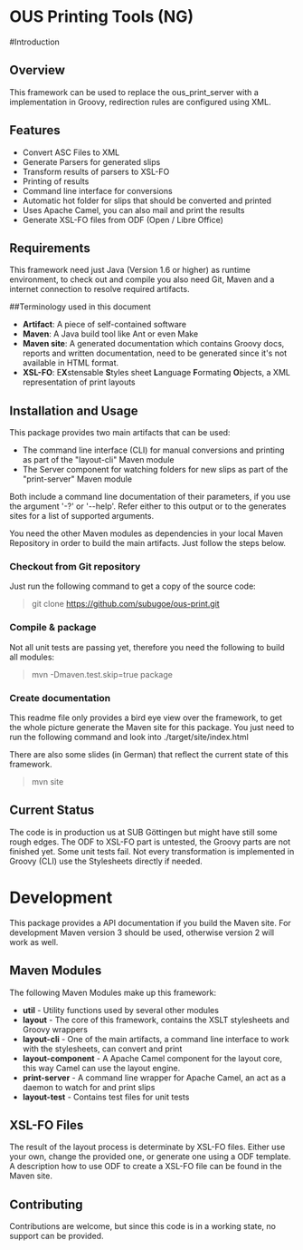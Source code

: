 OUS Printing Tools (NG)
=======================

#Introduction

## Overview
This framework can be used to replace the ous_print_server with a implementation in Groovy, redirection rules are configured using XML.

## Features
* Convert ASC Files to XML
* Generate Parsers for generated slips
* Transform results of parsers to XSL-FO
* Printing of results
* Command line interface for conversions 
* Automatic hot folder for slips that should be converted and printed
* Uses Apache Camel, you can also mail and print the results 
* Generate XSL-FO files from ODF (Open / Libre Office)

## Requirements
This framework need just Java (Version 1.6 or higher) as runtime environment, to check out and compile you also need Git, Maven and a internet connection to resolve required artifacts.

##Terminology used in this document
* **Artifact**: A piece of self-contained software
* **Maven**: A Java build tool like Ant or even Make 
* **Maven site**: A generated documentation which contains Groovy docs, reports and written documentation, need to be generated since it's not available in HTML format.
* **XSL-FO**: E**X**stensable **S**tyles sheet **L**anguage **F**ormating **O**bjects, a XML representation of print layouts

## Installation and Usage
This package provides two main artifacts that can be used:
* The command line interface (CLI) for manual conversions and printing as part of the "layout-cli" Maven module
* The Server component for watching folders for new slips as part of the "print-server" Maven module

Both include a command line documentation of their parameters, if you use the argument '-?' or '--help'. Refer either to this output or to the generates sites for a list of supported arguments.

You need the other Maven modules as dependencies in your local Maven Repository in order to build the main artifacts. Just follow the steps below.

### Checkout from Git repository

Just run the following command to get a copy of the source code:
> git clone https://github.com/subugoe/ous-print.git

### Compile & package
Not all unit tests are passing yet, therefore you need the following to build all modules:
> mvn -Dmaven.test.skip=true package

### Create documentation
This readme file only provides a bird eye view over the framework, to get the whole picture generate the Maven site for this package. You just need to run the following command and look into ./target/site/index.html

There are also some slides (in German) that reflect the current state of this framework.

>mvn site

## Current Status
The code is in production us at SUB Göttingen but might have still some rough edges. The ODF to XSL-FO part is untested, the Groovy parts are not finished yet. Some unit tests fail. Not every transformation is implemented in Groovy (CLI) use the Stylesheets directly if needed. 

# Development

This package provides a API documentation if you build the Maven site. For development Maven version 3 should be used, otherwise version 2 will work as well.

## Maven Modules
The following Maven Modules make up this framework:
* **util** - Utility functions used by several other modules
* **layout** - The core of this framework, contains the XSLT stylesheets and Groovy wrappers
* **layout-cli** - One of the main artifacts, a command line interface to work with the stylesheets, can convert and print
* **layout-component** - A Apache Camel component for the layout core, this way Camel can use the layout engine.
* **print-server** - A command line wrapper for Apache Camel, an act as a daemon to watch for and print slips
* **layout-test** - Contains test files for unit tests


## XSL-FO Files
The result of the layout process is determinate by XSL-FO files. Either use your own, change the provided one, or generate one using a ODF template. A description how to use ODF to create a XSL-FO file can be found in the Maven site.

## Contributing
Contributions are welcome, but since this code is in a working state, no support can be provided. 